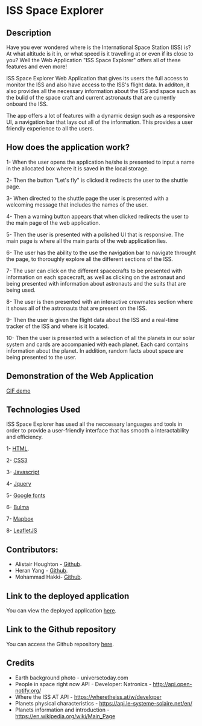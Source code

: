 # ISS Space Explorer

## Description

Have you ever wondered where is the International Space Station (ISS) is? At what altitude is it in, or what speed is it travelling at or even if its close to you? Well the Web Application "ISS Space Explorer" offers all of these features and even more!

ISS Space Explorer Web Application that gives its users the full access to monitor the ISS and also have access to the ISS's flight data. In additon, it also provides all the necessary information about the ISS and space such as the bulid of the space craft and current astronauts that are currently onboard the ISS.

The app offers a lot of features with a dynamic design such as a responsive UI, a navigation bar that lays out all of the information. This provides a user friendly experience to all the users.


## How does the application work?

1- When the user opens the application he/she is presented to input a name in the allocated box where it is saved in the local storage.

2- Then the button "Let's fly" is clicked it redirects the user to the shuttle page.

3- When directed to the shuttle page the user is presented with a welcoming message that includes the names of the user.

4- Then a warning button appears that when clicked redirects the user to the main page of the web application.

5- Then the user is presented with a polished UI that is responsive. The main page is where all the main parts of the web application lies.

6- The user has the ability to the use the navigation bar to navigate throught the page, to thoroughly explore all the different sections of the ISS.

7- The user can click on the different spacecrafts to be presented with information on each spacecraft, as well as clicking on the astronaut and being presented with information about astronauts and the suits that are being used.

8- The user is then presented with an interactive crewmates section where it shows all of the astronauts that are present on the ISS.

9- Then the user is given the flight data about the ISS and a real-time tracker of the ISS and where is it located.

10- Then the user is presented with a selection of all the planets in our solar system and cards are accompanied with each planet. Each card contains information about the planet. In addition, random facts about space are being presented to the user.

## Demonstration of the Web Application
[GIF demo](./assets/media/ISS.gif)

## Technologies Used

ISS Space Explorer has used all the neccessary languages and tools in order to provide a user-friendly interface that has smooth a interactability and efficiency.

1- [HTML](https://html.com/).

2- [CSS3](https://www.w3.org/Style/CSS/Overview.en.html)

3- [Javascript](https://www.javascript.com/)

4- [Jquery](https://jquery.com/)

5- [Google fonts](https://fonts.google.com/)

6- [Bulma](https://bulma.io/)

7- [Mapbox](https://www.mapbox.com/)

8- [LeafletJS](https://leafletjs.com/)

## Contributors:

* Alistair Houghton - [Github](https://github.com/Alistairhoughton).
* Heran Yang - [Github](https://github.com/heranYang93).
* Mohammad Hakki- [Github](https://github.com/Hakki1810).


## Link to the deployed application

You can view the deployed application [here](https://heranyang93.github.io/go-go-space/).

## Link to the Github repository

You can access the Github repository [here](https://github.com/heranYang93/go-go-space).


## Credits
* Earth background photo - universetoday.com
* People in space right now API - Developer: Natronics - http://api.open-notify.org/
* Where the ISS AT API - https://wheretheiss.at/w/developer
* Planets physical characteristics - https://api.le-systeme-solaire.net/en/
* Planets information and introduction - https://en.wikipedia.org/wiki/Main_Page
